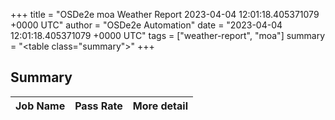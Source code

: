 +++
title = "OSDe2e moa Weather Report 2023-04-04 12:01:18.405371079 +0000 UTC"
author = "OSDe2e Automation"
date = "2023-04-04 12:01:18.405371079 +0000 UTC"
tags = ["weather-report", "moa"]
summary = "<table class=\"summary\"></table>"
+++
## Summary

| Job Name | Pass Rate | More detail |
|----------|-----------|-------------|




